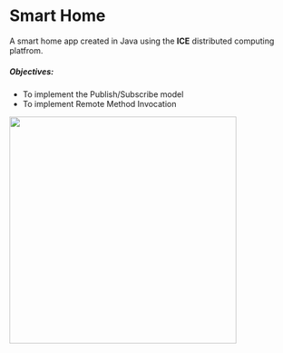 # Smart Home

A smart home app created in Java using the **ICE** distributed computing platfrom. 

##### Objectives:
- To implement the Publish/Subscribe model
- To implement Remote Method Invocation

<img src="https://i.imgur.com/ieTzejg.png" width="400">

